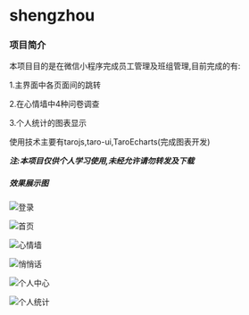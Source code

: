 # shengzhou

### 项目简介

本项目目的是在微信小程序完成员工管理及班组管理,目前完成的有:

1.主界面中各页面间的跳转

2.在心情墙中4种问卷调查

3.个人统计的图表显示

使用技术主要有tarojs,taro-ui,TaroEcharts(完成图表开发)

***注:本项目仅供个人学习使用,未经允许请勿转发及下载***

##### 效果展示图

![登录](https://github.com/jingdomaaa/shengzhou/blob/master/%E7%99%BB%E5%BD%95.png?raw=true)

![首页](https://github.com/jingdomaaa/shengzhou/blob/master/%E9%A6%96%E9%A1%B5.png?raw=true)

![心情墙](https://github.com/jingdomaaa/shengzhou/blob/master/%E5%BF%83%E6%83%85%E5%A2%99.png?raw=true)

![悄悄话](https://github.com/jingdomaaa/shengzhou/blob/master/%E6%82%84%E6%82%84%E8%AF%9D.png?raw=true)

![个人中心](https://github.com/jingdomaaa/shengzhou/blob/master/%E4%B8%AA%E4%BA%BA%E4%B8%AD%E5%BF%83.png?raw=true)

![个人统计](https://github.com/jingdomaaa/shengzhou/blob/master/%E4%B8%AA%E4%BA%BA%E7%BB%9F%E8%AE%A1.png?raw=true)
